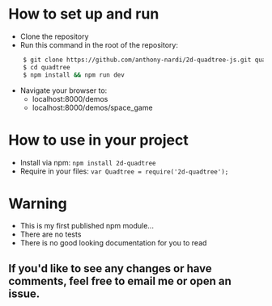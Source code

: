 # How to set up and run
  - Clone the repository
  - Run this command in the root of the repository: 
```sh
    $ git clone https://github.com/anthony-nardi/2d-quadtree-js.git quadtree
    $ cd quadtree
    $ npm install && npm run dev
```
  - Navigate your browser to:
    -  localhost:8000/demos
    -  localhost:8000/demos/space_game

# How to use in your project
  - Install via npm: ```npm install 2d-quadtree ```
  - Require in your files: ``` var Quadtree = require('2d-quadtree'); ```

# Warning
  - This is my first published npm module...
  - There are no tests
  - There is no good looking documentation for you to read

## If you'd like to see any changes or have comments, feel free to email me or open an issue.  
